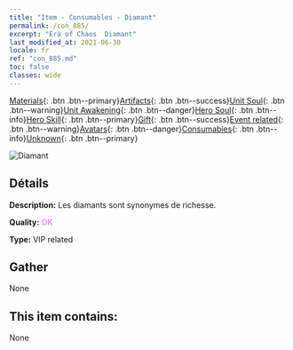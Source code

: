 ```yaml
---
title: "Item - Consumables - Diamant"
permalink: /con_885/
excerpt: "Era of Chaos  Diamant"
last_modified_at: 2021-06-30
locale: fr
ref: "con_885.md"
toc: false
classes: wide
---
```

 [Materials](/ItemsFR/){: .btn .btn--primary}[Artifacts](/ItemsFR/Artifacts/){: .btn .btn--success}[Unit Soul](/ItemsFR/UnitSoul/){: .btn .btn--warning}[Unit Awakening](/ItemsFR/UnitAwakening/){: .btn .btn--danger}[Hero Soul](/ItemsFR/HeroSoul/){: .btn .btn--info}[Hero Skill](/ItemsFR/HeroSkill/){: .btn .btn--primary}[Gift](/ItemsFR/Gift/){: .btn .btn--success}[Event related](/ItemsFR/Events/){: .btn .btn--warning}[Avatars](/ItemsFR/Avatars/){: .btn .btn--danger}[Consumables](/ItemsFR/Consumables/){: .btn .btn--info}[Unknown](/ItemsFR/Unknown/){: .btn .btn--primary}

 ![Diamant](/images/t/i_102.png)

## Détails
 **Description:** Les diamants sont synonymes de richesse.

 **Quality:** <span style="color: #DA70D6">OK</span>

 **Type:** VIP related

## Gather

  None

## This item contains:

  None


